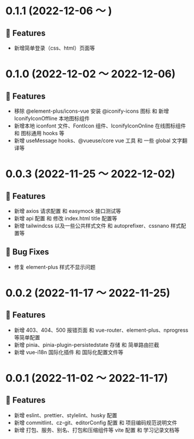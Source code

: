 # 0.1.1 (2022-12-06 ～ )

## 🚀 Features

- 新增简单登录（css、html）页面等

# 0.1.0 (2022-12-02 ～ 2022-12-06)

## 🚀 Features

- 移除 @element-plus/icons-vue 安装 @iconify-icons 图标 和 新增 IconifyIconOffline 本地图标组件
- 新增本地 iconfont 文件、FontIcon 组件、IconifyIconOnline 在线图标组件 和 图标通用 hooks 等
- 新增 useMessage hooks、@vueuse/core vue 工具 和 一些 global 文字翻译等

# 0.0.3 (2022-11-25 ～ 2022-12-02)

## 🚀 Features

- 新增 axios 请求配置 和 easymock 接口测试等
- 新增 api 配置 和 修改 index.html title 配置等
- 新增 tailwindcss 以及一些公共样式文件 和 autoprefixer、cssnano 样式配置等

## 🧩 **Bug Fixes**

- 修复 element-plus 样式不显示问题

# 0.0.2 (2022-11-17 ～ 2022-11-25)

## 🚀 Features

- 新增 403、404、500 报错页面 和 vue-router、element-plus、nprogress 等简单配置
- 新增 pinia、pinia-plugin-persistedstate 存储 和 简单路由拦截
- 新增 vue-i18n 国际化插件 和 国际化配置文件等

# 0.0.1 (2022-11-02 ～ 2022-11-17)

## 🚀 Features

- 新增 eslint、prettier、stylelint、husky 配置
- 新增 commitlint、cz-git、editorConfig 配置 和 项目编码规范说明文件
- 新增 打包、服务、别名、打包和压缩组件等 vite 配置 和 学习记录文档等
